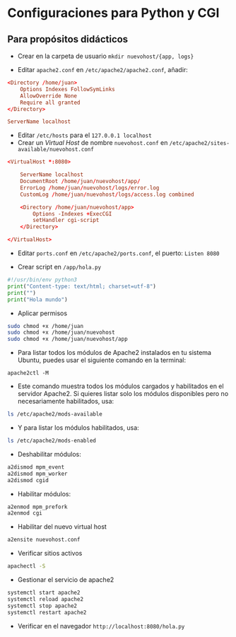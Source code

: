 # Configuraciones para Python y CGI
## Para propósitos didácticos

- Crear en la carpeta de usuario `mkdir nuevohost/{app, logs}`

- Editar `apache2.conf` en `/etc/apache2/apache2.conf`, añadir:

```conf
<Directory /home/juan>
    Options Indexes FollowSymLinks
    AllowOverride None
    Require all granted
</Directory>

ServerName localhost
```

- Editar `/etc/hosts` para el `127.0.0.1 localhost`
- Crear un *Virtual Host* de nombre `nuevohost.conf` en `/etc/apache2/sites-available/nuevohost.conf`

```conf
<VirtualHost *:8080>

    ServerName localhost
    DocumentRoot /home/juan/nuevohost/app/
    ErrorLog /home/juan/nuevohost/logs/error.log
    CustomLog /home/juan/nuevohost/logs/access.log combined

    <Directory /home/juan/nuevohost/app>
        Options -Indexes +ExecCGI
        setHandler cgi-script
    </Directory>

</VirtualHost>
```

- Editar `ports.conf` en `/etc/apache2/ports.conf`, el puerto: `Listen 8080`

- Crear script en `/app/hola.py`

```Python
#!/usr/bin/env python3
print("Content-type: text/html; charset=utf-8")
print("")
print("Hola mundo")
```

- Aplicar permisos

```sh
sudo chmod +x /home/juan
sudo chmod +x /home/juan/nuevohost
sudo chmod +x /home/juan/nuevohost/app
```

- Para listar todos los módulos de Apache2 instalados en tu sistema Ubuntu, puedes usar el siguiente comando en la terminal:

`apache2ctl -M`

- Este comando muestra todos los módulos cargados y habilitados en el servidor Apache2. Si quieres listar solo los módulos disponibles pero no necesariamente habilitados, usa:

```sh
ls /etc/apache2/mods-available
```

- Y para listar los módulos habilitados, usa:

```sh
ls /etc/apache2/mods-enabled
```

- Deshabilitar módulos:

```sh
a2dismod mpm_event
a2dismod mpm_worker
a2dismod cgid
```

- Habilitar módulos:

```sh
a2enmod mpm_prefork
a2enmod cgi
```

- Habilitar del nuevo virtual host

```sh
a2ensite nuevohost.conf
```

- Verificar sitios activos

```sh
apachectl -S
```

- Gestionar el servicio de apache2

```sh
systemctl start apache2
systemctl reload apache2
systemctl stop apache2
systemctl restart apache2
```

- Verificar en el navegador `http://localhost:8080/hola.py`
